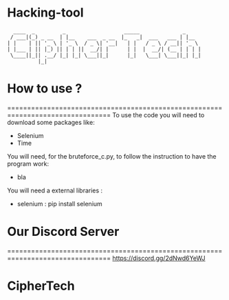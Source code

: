 # Hacking-tool

```
  ____  _         _                   _____              _
 / ___|(_) _ __  | |__    ___  _ __  |_   _|  ___   ___ | |__
| |    | || '_ \ | '_ \  / _ \| '__|   | |   / _ \ / __|| '_ \
| |___ | || |_) || | | ||  __/| |      | |  |  __/| (__ | | | |
 \____||_|| .__/ |_| |_| \___||_|      |_|   \___| \___||_| |_|
          |_|

```

# How to use ?
================================================================================
To use the code you will need to download some packages like:
- Selenium
- Time

You will need, for the bruteforce_c.py, to follow the instruction to have the program work:
- bla

You will need a external libraries :
- selenium : pip install selenium

# Our Discord Server
================================================================================
https://discord.gg/2dNwd6YeWJ


# CipherTech
